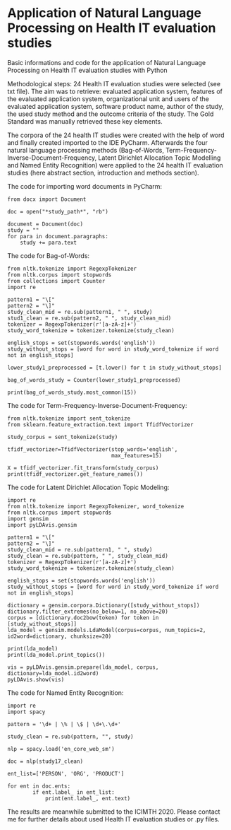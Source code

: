 # Application of Natural Language Processing on Health IT evaluation studies

Basic informations and code for the application of Natural Language Processing on Health IT evaluation studies with Python

Methodological steps:
24 Health IT evaluation studies were selected (see txt file). The aim was to retrieve: evaluated application system, features of the evaluated application system, organizational unit and users of the evaluated application system, software product name, author of the study, the used study method and the outcome criteria of the study. The Gold Standard was manually retrieved these key elements.

The corpora of the 24 health IT studies were created with the help of word and finally created imported to the IDE PyCharm. Afterwards the four natural language processing methods (Bag-of-Words, Term-Frequency-Inverse-Document-Frequency, Latent Dirichlet Allocation Topic Modelling and Named Entity Recognition) were applied to the 24 health IT evaluation studies (here abstract section, introduction and methods section).

The code for importing word documents in PyCharm:

```
from docx import Document

doc = open("*study_path*", "rb")

document = Document(doc)
study = ""
for para in document.paragraphs:
    study += para.text
```

The code for Bag-of-Words:

```
from nltk.tokenize import RegexpTokenizer
from nltk.corpus import stopwords
from collections import Counter
import re

pattern1 = "\["
pattern2 = "\]"
study_clean_mid = re.sub(pattern1, " ", study)
stud1_clean = re.sub(pattern2, " ", study_clean_mid)
tokenizer = RegexpTokenizer(r'[a-zA-z]+')
study_word_tokenize = tokenizer.tokenize(study_clean)

english_stops = set(stopwords.words('english'))
study_without_stops = [word for word in study_word_tokenize if word not in english_stops]

lower_study1_preprocessed = [t.lower() for t in study_without_stops]

bag_of_words_study = Counter(lower_study1_preprocessed)

print(bag_of_words_study.most_common(15))
```

The code for Term-Frequency-Inverse-Document-Frequency:

```
from nltk.tokenize import sent_tokenize
from sklearn.feature_extraction.text import TfidfVectorizer

study_corpus = sent_tokenize(study)

tfidf_vectorizer=TfidfVectorizer(stop_words='english',
                                 max_features=15)

X = tfidf_vectorizer.fit_transform(study_corpus)
print(tfidf_vectorizer.get_feature_names())
```

The code for Latent Dirichlet Allocation Topic Modeling:

```
import re
from nltk.tokenize import RegexpTokenizer, word_tokenize
from nltk.corpus import stopwords
import gensim
import pyLDAvis.gensim

pattern1 = "\["
pattern2 = "\]"
study_clean_mid = re.sub(pattern1, " ", study)
study_clean = re.sub(pattern, " ", study_clean_mid)
tokenizer = RegexpTokenizer(r'[a-zA-z]+')
study_word_tokenize = tokenizer.tokenize(study_clean)

english_stops = set(stopwords.words('english'))
study_without_stops = [word for word in study_word_tokenize if word not in english_stops]

dictionary = gensim.corpora.Dictionary([study_without_stops])
dictionary.filter_extremes(no_below=1, no_above=20)
corpus = [dictionary.doc2bow(token) for token in [study_without_stops]]
lda_model = gensim.models.LdaModel(corpus=corpus, num_topics=2,
id2word=dictionary, chunksize=20)

print(lda_model)
print(lda_model.print_topics())

vis = pyLDAvis.gensim.prepare(lda_model, corpus, dictionary=lda_model.id2word)
pyLDAvis.show(vis)
```

The code for Named Entity Recognition:

```
import re
import spacy

pattern = '\d+ | \% | \$ | \d+\.\d+'

study_clean = re.sub(pattern, "", study)

nlp = spacy.load('en_core_web_sm')

doc = nlp(study17_clean)

ent_list=['PERSON', 'ORG', 'PRODUCT']

for ent in doc.ents:
        if ent.label_ in ent_list:
            print(ent.label_, ent.text)
```

The results are meanwhile submitted to the ICIMTH 2020. Please contact me for further details about used Health IT evaluation studies or .py files.
